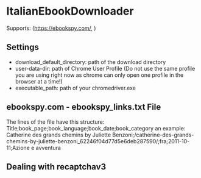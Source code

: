 # ItalianEbookDownloader
Supports: (https://ebookspy.com/, )

## Settings
- download_default_directory: path of the download directory
- user-data-dir: path of Chrome User Profile (Do not use the same profile you are using right now as chrome can only open one profile in the browser at a time!)
- executable_path: path of your chromedriver.exe

## ebookspy.com - ebookspy_links.txt File
The lines of the file have this structure:
Title;book_page;book_language;book_date;book_category
an example:
Catherine des grands chemins by Juliette Benzoni;/catherine-des-grands-chemins-by-juliette-benzoni_62246f04d77d5e6deb287590/;fra;2011-10-11;Azione e avventura

## Dealing with recaptchav3
